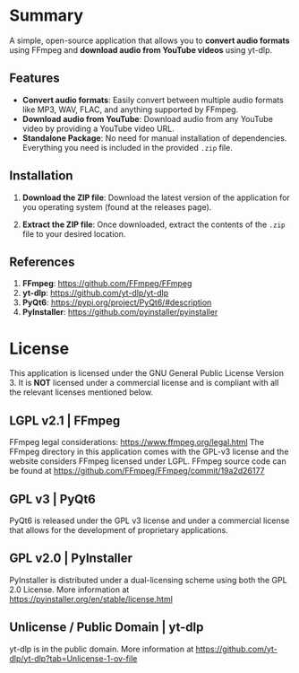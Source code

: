 # Summary

A simple, open-source application that allows you to **convert audio formats** using FFmpeg and **download audio from YouTube videos** using yt-dlp.

## Features

- **Convert audio formats**: Easily convert between multiple audio formats like MP3, WAV, FLAC, and anything supported by FFmpeg.
- **Download audio from YouTube**: Download audio from any YouTube video by providing a YouTube video URL.
- **Standalone Package**: No need for manual installation of dependencies. Everything you need is included in the provided `.zip` file.

## Installation

1. **Download the ZIP file**:
   Download the latest version of the application for you operating system (found at the releases page).
   
2. **Extract the ZIP file**:
   Once downloaded, extract the contents of the `.zip` file to your desired location.

## References
1. **FFmpeg**: https://github.com/FFmpeg/FFmpeg
2. **yt-dlp**: https://github.com/yt-dlp/yt-dlp
3. **PyQt6**: https://pypi.org/project/PyQt6/#description
4. **PyInstaller**: https://github.com/pyinstaller/pyinstaller

# License
This application is licensed under the GNU General Public License Version 3. It is **NOT** licensed under a commercial license and is compliant with all the relevant licenses mentioned below.

## LGPL v2.1 | FFmpeg
FFmpeg legal considerations: https://www.ffmpeg.org/legal.html
The FFmpeg directory in this application comes with the GPL-v3 license and the website considers FFmpeg licensed under LGPL. FFmpeg source code can be found at https://github.com/FFmpeg/FFmpeg/commit/19a2d26177

## GPL v3 | PyQt6
PyQt6 is released under the GPL v3 license and under a commercial license that allows for the development of proprietary applications.

## GPL v2.0 | PyInstaller
PyInstaller is distributed under a dual-licensing scheme using both the GPL 2.0 License. More information at https://pyinstaller.org/en/stable/license.html

## Unlicense / Public Domain | yt-dlp
yt-dlp is in the public domain. More information at https://github.com/yt-dlp/yt-dlp?tab=Unlicense-1-ov-file
